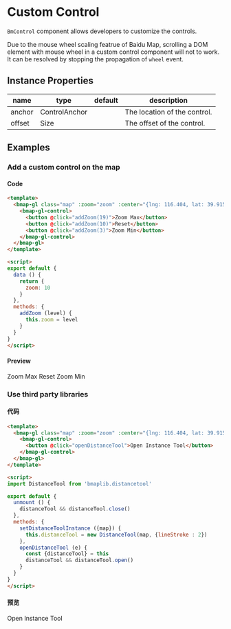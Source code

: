 # Custom Control

`BmControl` component allows developers to customize the controls.

Due to the mouse wheel scaling featrue of Baidu Map, scrolling a DOM element with mouse wheel in a custom control component will not to work. It can be resolved by stopping the propagation of `wheel` event.

## Instance Properties

|name|type|default|description|
|------|-----|-----|----|
|anchor|ControlAnchor||The location of the control.|
|offset|Size||The offset of the control.|

## Examples

### Add a custom control on the map

#### Code

```html
<template>
  <bmap-gl class="map" :zoom="zoom" :center="{lng: 116.404, lat: 39.915}">
    <bmap-gl-control>
      <button @click="addZoom(19)">Zoom Max</button>
      <button @click="addZoom(10)">Reset</button>
      <button @click="addZoom(3)">Zoom Min</button>
    </bmap-gl-control>
  </bmap-gl>
</template>

<script>
export default {
  data () {
    return {
      zoom: 10
    }
  },
  methods: {
    addZoom (level) {
      this.zoom = level
    }
  }
}
</script>
```

#### Preview 

<doc-preview>
  <bmap-gl class="map" :zoom="zoom" :center="{lng: 116.404, lat: 39.915}">
    <bmap-gl-control>
      <md-button class="md-raised" @click="addZoom(19)">Zoom Max</md-button>
      <md-button class="md-raised" @click="addZoom(10)">Reset</md-button>
      <md-button class="md-raised" @click="addZoom(3)">Zoom Min</md-button>
    </bmap-gl-control>
  </bmap-gl>
</doc-preview>

### Use third party libraries

#### 代码

```html
<template>
  <bmap-gl class="map" :zoom="zoom" :center="{lng: 116.404, lat: 39.915}" @ready="setDistanceToolInstance">
    <bmap-gl-control>
      <button @click="openDistanceTool">Open Instance Tool</button>
    </bmap-gl-control>
  </bmap-gl>
</template>

<script>
import DistanceTool from 'bmaplib.distancetool'

export default {
  unmount () {
    distanceTool && distanceTool.close()
  },
  methods: {
    setDistanceToolInstance ({map}) {
      this.distanceTool = new DistanceTool(map, {lineStroke : 2})
    },
    openDistanceTool (e) {
      const {distanceTool} = this
      distanceTool && distanceTool.open()
    }
  }
}
</script>
```

#### 预览

<doc-preview>
  <bmap-gl class="map" :zoom="zoom" :center="{lng: 116.404, lat: 39.915}" @ready="setDistanceToolInstance">
    <bmap-gl-control>
      <md-button class="md-raised md-primary" @click="openDistanceTool">
        Open Instance Tool
      </md-button>
    </bmap-gl-control>
  </bmap-gl>
</doc-preview>

<script>
import DistanceTool from 'bmaplib.distancetool'

export default {
  data () {
    return {
      zoom: 10
    }
  },
  unmount () {
    distanceTool && distanceTool.close()
  },
  methods: {
    setDistanceToolInstance ({map}) {
      this.distanceTool = new DistanceTool(map, {lineStroke : 2})
    },
    openDistanceTool (e) {
      const {distanceTool} = this
      distanceTool && distanceTool.open()
    },
    addZoom (level) {
      this.zoom = level
    }
  }
}
</script>